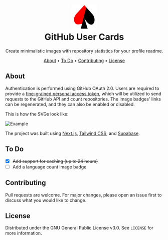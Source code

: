 <h1 align="center">
  <br />
  <a href="https://github-user-cards.infamous55.com/" target="_blank">
    <img src="https://raw.githubusercontent.com/infamous55/github-user-cards/master/public/logo.png" width="80" height="80" alt="Logo" />
  </a>
  <br />
  GitHub User Cards
  <br />
</h1>

<p align="center">
  Create minimalistic images with repository statistics for your profile readme.
</p>

<p align="center">
  <a href="#about">About</a> •
  <a href="#to-do">To Do</a> •
  <a href="#contributing">Contributing</a> •
  <a href="#license">License</a>
</p>

## About

Authentication is performed using GitHub OAuth 2.0. Users are required to provide a [fine-grained personal access token](https://github.blog/2022-10-18-introducing-fine-grained-personal-access-tokens-for-github/), which will be utilized to send requests to the GitHub API and count repositories. The image badges' links can be regenerated, and they can also be enabled or disabled.

This is how the SVGs look like:

![Example](https://github-user-cards.infamous55.com/repo-stats/5894ae33-7c55-4bcf-8df5-5bf24d7261c8)

The project was built using [Next.js](https://nextjs.org/), [Tailwind CSS](https://tailwindcss.com/), and [Supabase](https://supabase.com/).

## To Do

- [x] ~~Add support for caching (up to 24 hours)~~
- [ ] Add a language count image badge

## Contributing

Pull requests are welcome. For major changes, please open an issue first to discuss what you would like to change.

## License

Distributed under the GNU General Public License v3.0. See `LICENSE` for more information.

